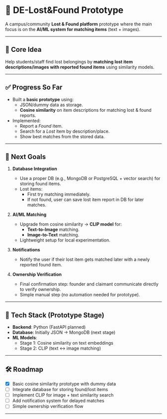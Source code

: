 # 🧩 DE-Lost&Found Prototype

A campus/community **Lost & Found platform** prototype where the main focus is on the **AI/ML system for matching items** (text + images).

---

## 🎯 Core Idea

Help students/staff find lost belongings by **matching lost item descriptions/images with reported found items** using similarity models.

---

## ✅ Progress So Far

- Built a **basic prototype** using:
  - JSON/dummy data as storage.
  - **Cosine similarity** on item descriptions for matching lost & found reports.
- Implemented:
  - Report a *Found* item.
  - Search for a *Lost* item by description/place.
  - Show best matches from the stored data.

---

## 🚀 Next Goals

1. **Database Integration**
   - Use a proper DB (e.g., MongoDB or PostgreSQL + vector search) for storing found items.
   - Lost items:
     - First try matching immediately.
     - If not found, user can save lost item report in DB for later matches.

2. **AI/ML Matching**
   - Upgrade from cosine similarity → **CLIP model** for:
     - **Text-to-Image** matching.
     - **Image-to-Text** matching.
   - Lightweight setup for local experimentation.

3. **Notifications**
   - Notify the user if their lost item gets matched later with a newly reported found item.

4. **Ownership Verification**
   - Final confirmation step: founder and claimant communicate directly to verify ownership.
   - Simple manual step (no automation needed for prototype).

---

## 📌 Tech Stack (Prototype Stage)

- **Backend**: Python (FastAPI planned)  
- **Database**: Initially JSON → MongoDB (next stage)  
- **ML Models**: 
  - Stage 1: Cosine similarity on text embeddings  
  - Stage 2: CLIP (text ↔ image matching)  

---

## 🛠 Roadmap

- [x] Basic cosine similarity prototype with dummy data  
- [ ] Integrate database for storing found/lost items  
- [ ] Implement CLIP for image + text similarity search  
- [ ] Add notification system for delayed matches  
- [ ] Simple ownership verification flow  

---

